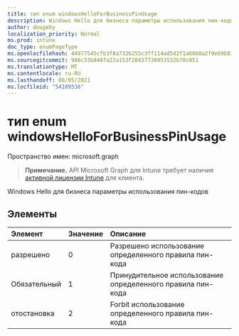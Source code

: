 ```yaml
---
title: тип enum windowsHelloForBusinessPinUsage
description: Windows Hello для бизнеса параметры использования пин-кодов
author: dougeby
localization_priority: Normal
ms.prod: intune
doc_type: enumPageType
ms.openlocfilehash: 44977545cfb3f8a7326255c3ff114ad5d2f1a6068a2f0e69b81e14e46ea955a7
ms.sourcegitcommit: 986c33b848fa22a153f28437738953532b78c051
ms.translationtype: MT
ms.contentlocale: ru-RU
ms.lasthandoff: 08/05/2021
ms.locfileid: "54189536"
---
```

# <a name="windowshelloforbusinesspinusage-enum-type"></a>тип enum windowsHelloForBusinessPinUsage

Пространство имен: microsoft.graph

> **Примечание.** API Microsoft Graph для Intune требует наличия [активной лицензии Intune](https://go.microsoft.com/fwlink/?linkid=839381) для клиента.

Windows Hello для бизнеса параметры использования пин-кодов

## <a name="members"></a>Элементы
|Элемент|Значение|Описание|
|:---|:---|:---|
|разрешено|0|Разрешено использование определенного правила пин-кода|
|Обязательный|1|Принудительное использование определенного правила пин-кода|
|отостановка|2|Forbit использование определенного правила пин-кода|




